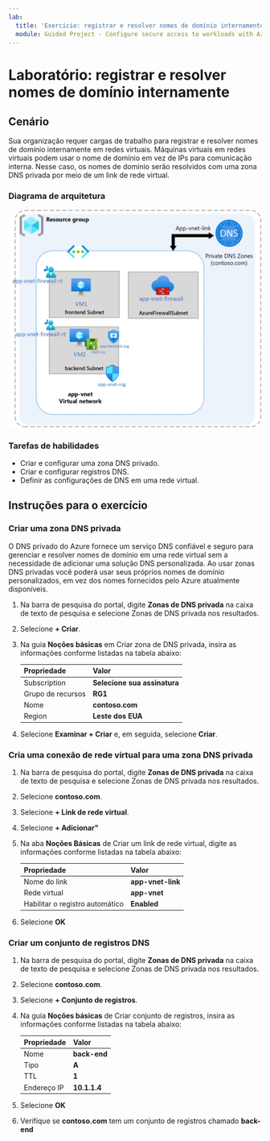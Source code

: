 ```yaml
---
lab:
  title: 'Exercício: registrar e resolver nomes de domínio internamente'
  module: Guided Project - Configure secure access to workloads with Azure virtual networking services
---
```


# Laboratório: registrar e resolver nomes de domínio internamente

## Cenário

Sua organização requer cargas de trabalho para registrar e resolver nomes de domínio internamente em redes virtuais. Máquinas virtuais em redes virtuais podem usar o nome de domínio em vez de IPs para comunicação interna. Nesse caso, os nomes de domínio serão resolvidos com uma zona DNS privada por meio de um link de rede virtual.

### Diagrama de arquitetura

![Diagrama do DNS do Azure vinculado a uma rede virtual.](../Media/task-5.png)

### Tarefas de habilidades

- Criar e configurar uma zona DNS privado.
- Criar e configurar registros DNS.
- Definir as configurações de DNS em uma rede virtual.

## Instruções para o exercício

### Criar uma zona DNS privada

O DNS privado do Azure fornece um serviço DNS confiável e seguro para gerenciar e resolver nomes de domínio em uma rede virtual sem a necessidade de adicionar uma solução DNS personalizada. Ao usar zonas DNS privadas você poderá usar seus próprios nomes de domínio personalizados, em vez dos nomes fornecidos pelo Azure atualmente disponíveis.

1. Na barra de pesquisa do portal, digite **Zonas de DNS privada** na caixa de texto de pesquisa e selecione Zonas de DNS privada nos resultados.

1. Selecione **+ Criar**.

1. Na guia **Noções básicas** em Criar zona de DNS privada, insira as informações conforme listadas na tabela abaixo:

    | Propriedade       | Valor                        |
    | :------------- | :--------------------------- |
    | Subscription   | **Selecione sua assinatura** |
    | Grupo de recursos | **RG1**                      |
    | Nome           | **contoso.com**              |
    | Region         | **Leste dos EUA**                  |

1. Selecione **Examinar + Criar** e, em seguida, selecione **Criar**.

### Cria uma conexão de rede virtual para uma zona DNS privada

1. Na barra de pesquisa do portal, digite **Zonas de DNS privada** na caixa de texto de pesquisa e selecione Zonas de DNS privada nos resultados.

1. Selecione **contoso.com**.

1. Selecione **+ Link de rede virtual**.

1. Selecione **+ Adicionar"**

1. Na aba **Noções Básicas** de Criar um link de rede virtual, digite as informações conforme listadas na tabela abaixo:

    | Propriedade                 | Valor             |
    | :----------------------- | :---------------- |
    | Nome do link                | **app-vnet-link** |
    | Rede virtual          | **app-vnet**      |
    | Habilitar o registro automático | **Enabled**       |

1. Selecione **OK**

### Criar um conjunto de registros DNS

1. Na barra de pesquisa do portal, digite **Zonas de DNS privada** na caixa de texto de pesquisa e selecione Zonas de DNS privada nos resultados.

1. Selecione **contoso.com**.

1. Selecione **+ Conjunto de registros**.

1. Na guia **Noções básicas** de Criar conjunto de registros, insira as informações conforme listadas na tabela abaixo:

    | Propriedade   | Valor        |
    | :--------- | :----------- |
    | Nome       | **back-end**  |
    | Tipo       | **A**        |
    | TTL        | **1**        |
    | Endereço IP | **10.1.1.4** |

1. Selecione **OK**

1. Verifique se **contoso.com** tem um conjunto de registros chamado **back-end**
